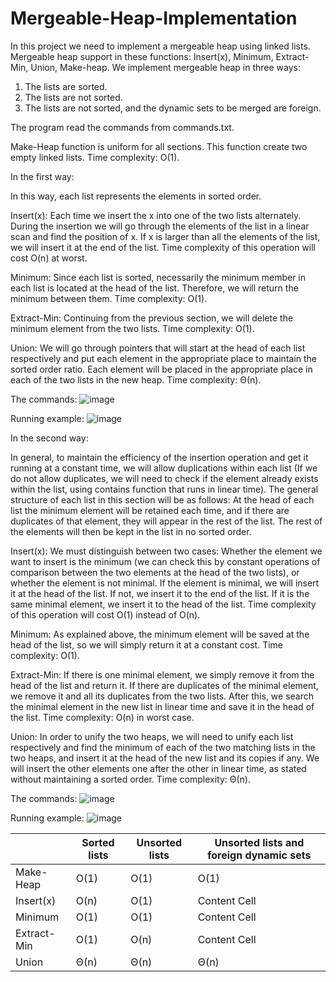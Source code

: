 # Mergeable-Heap-Implementation

In this project we need to implement a mergeable heap using linked lists. Mergeable heap support in these functions: 
Insert(x), Minimum, Extract-Min, Union, Make-heap.
We implement mergeable heap in three ways:
1.	The lists are sorted.
2.	The lists are not sorted.
3.	The lists are not sorted, and the dynamic sets to be merged are foreign.

The program read the commands from commands.txt.

Make-Heap function is uniform for all sections. This function create two empty linked lists. Time complexity: O(1).

In the first way:

In this way, each list represents the elements in sorted order.

Insert(x): Each time we insert the x into one of the two lists alternately. During the insertion we will go through the elements of the list in a linear scan and find the position of x. If x is larger than all the elements of the list, we will insert it at the end of the list. Time complexity of this operation will cost O(n) at worst.

Minimum: Since each list is sorted, necessarily the minimum member in each list is located at the head of the list. Therefore, we will return the minimum between them. Time complexity: O(1).

Extract-Min: Continuing from the previous section, we will delete the minimum element from the two lists. Time complexity: O(1).

Union: We will go through pointers that will start at the head of each list respectively and put each element in the appropriate place to maintain the sorted order ratio. Each element will be placed in the appropriate place in each of the two lists in the new heap. Time complexity: Θ(n).

The commands:
![image](https://user-images.githubusercontent.com/73079447/148773571-c7780277-e7e0-4650-95c3-b3ce6ece1009.png)

Running example:
![image](https://user-images.githubusercontent.com/73079447/148728713-0602c81f-7872-4f5d-99e1-95837599c543.png)

In the second way:

In general, to maintain the efficiency of the insertion operation and get it running at a constant time, we will allow duplications within each list (If we do not allow duplicates, we will need to check if the element already exists within the list, using contains function that runs in linear time). The general structure of each list in this section will be as follows: At the head of each list the minimum element will be retained each time, and if there are duplicates of that element, they will appear in the rest of the list. The rest of the elements will then be kept in the list in no sorted order.

Insert(x): We must distinguish between two cases: Whether the element we want to insert is the minimum (we can check this by constant operations of comparison between the two elements at the head of the two lists), or whether the element is not minimal. If the element is minimal, we will insert it at the head of the list. If not, we insert it to the end of the list. If it is the same minimal element, we insert it to the head of the list. Time complexity of this operation will cost O(1) instead of O(n).

Minimum: As explained above, the minimum element will be saved at the head of the list, so we will simply return it at a constant cost. Time complexity: O(1).

Extract-Min: If there is one minimal element, we simply remove it from the head of the list and return it. If there are duplicates of the minimal element, we remove it and all its duplicates from the two lists. After this, we search the minimal element in the new list in linear time and save it in the head of the list. Time complexity: O(n) in worst case.

Union: In order to unify the two heaps, we will need to unify each list respectively and find the minimum of each of the two matching lists in the two heaps, and insert it at the head of the new list and its copies if any. We will insert the other elements one after the other in linear time, as stated without maintaining a sorted order. Time complexity: Θ(n).

The commands:
![image](https://user-images.githubusercontent.com/73079447/148773792-cc4fb0a6-dea5-43e9-bc41-8d4132628169.png)

Running example:
![image](https://user-images.githubusercontent.com/73079447/148773821-88bdfded-fa9d-48b0-a5a3-f98347759b3b.png)



|   | Sorted lists | Unsorted lists  | Unsorted lists and foreign dynamic sets  |
| ------------- | ------------- | ------------- | ------------- |
| Make-Heap  | O(1)  | O(1)  | O(1)  |
| Insert(x)  | O(n)  | O(1)  | Content Cell  |
| Minimum  | O(1)  | O(1)  | Content Cell  |
| Extract-Min  | O(1)  | O(n)  | Content Cell  |
| Union  | Θ(n)  | Θ(n)  | Θ(n)  |

	

